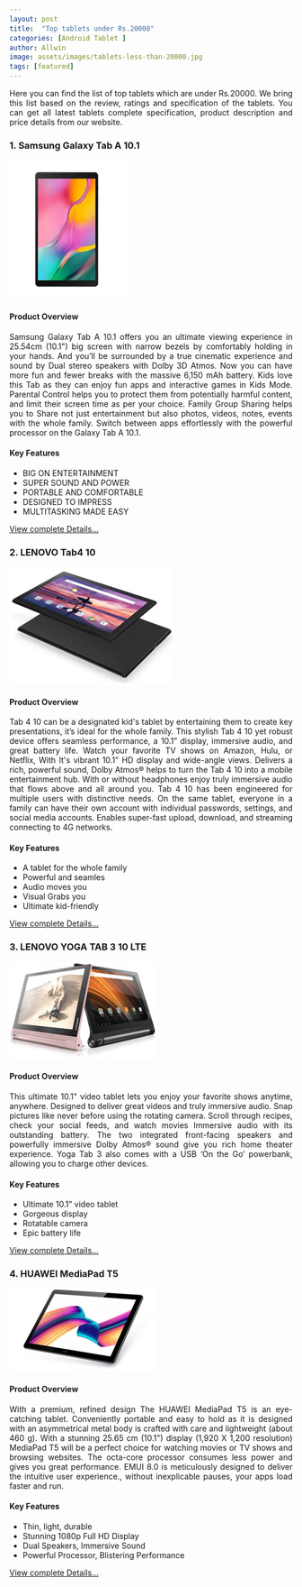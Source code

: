 ```yaml
---
layout: post
title:  "Top tablets under Rs.20000"
categories: [Android Tablet ]
author: Allwin
image: assets/images/tablets-less-than-20000.jpg
tags: [featured]
---
```

<p style="text-align:justify">Here you can find the list of top tablets which are under Rs.20000. We bring this list based on the review, ratings and specification of the tablets. You can get all latest tablets complete specification, product description and price details from our website.</p>

### 1. Samsung Galaxy Tab A 10.1  

![Samsung Galaxy Tab A 10.1](../assets/images/Samsung-Galaxy-TabA-10.1.jpg)

#### Product Overview
<p style="text-align:justify">Samsung Galaxy Tab A 10.1 offers you an ultimate viewing experience in 25.54cm (10.1") big screen with narrow bezels by comfortably holding in your hands. And you’ll be surrounded by a true cinematic experience and sound by Dual stereo speakers with Dolby 3D Atmos. Now you can have more fun and fewer breaks with the massive 6,150 mAh battery. Kids love this Tab as they can enjoy fun apps and interactive games in Kids Mode. Parental Control helps you to protect them from potentially harmful content, and limit their screen time as per your choice. Family Group Sharing helps you to Share not just entertainment but also photos, videos, notes, events with the whole family. Switch between apps effortlessly with the powerful processor on the Galaxy Tab A 10.1.</p>

#### Key Features

* BIG ON ENTERTAINMENT
* SUPER SOUND AND POWER
* PORTABLE AND COMFORTABLE
* DESIGNED TO IMPRESS
* MULTITASKING MADE EASY

 [View complete Details...](#)

### 2. LENOVO Tab4 10
![lenovo tab4 10](../assets/images/lenovo-tab4-10.jpg)
#### Product Overview

<p style="text-align:justify">Tab 4 10 can be a designated kid's tablet by entertaining them to create key presentations,  it’s ideal for the whole family. This stylish Tab 4 10 yet robust device offers seamless performance, a 10.1” display, immersive audio, and great battery life. Watch your favorite TV shows on Amazon, Hulu, or Netflix, With It's vibrant 10.1” HD display and wide-angle views. Delivers a rich, powerful sound, Dolby Atmos® helps to turn the Tab 4 10 into a mobile entertainment hub. With or without headphones enjoy truly immersive audio that flows above and all around you. Tab 4 10 has been engineered for multiple users with distinctive needs. On the same tablet, everyone in a family can have their own account with individual passwords, settings, and social media accounts. Enables super-fast upload, download, and streaming connecting to 4G networks.</p>

#### Key Features

* A tablet for the whole family
* Powerful and seamles
* Audio moves you
* Visual Grabs you
* Ultimate kid-friendly

 [View complete Details...](#)

### 3. LENOVO YOGA TAB 3 10 LTE

![LENOVO YOGA TAB 3 10 LTE](../assets/images/lenovo-yoga-tab3-10-LTE.jpg)
#### Product Overview
<p style="text-align:justify">This ultimate 10.1" video tablet lets you enjoy your favorite shows anytime, anywhere. Designed to deliver great videos and truly immersive audio. Snap pictures like never before using the rotating camera. Scroll through recipes, check your social feeds, and watch movies Immersive audio with its outstanding battery. The two integrated front-facing speakers and powerfully immersive Dolby Atmos® sound give you rich home theater experience. Yoga Tab 3 also comes with a USB ‘On the Go’ powerbank, allowing you to charge other devices. </p>

#### Key Features

* Ultimate 10.1" video tablet
* Gorgeous display
* Rotatable camera
* Epic battery life

[View complete Details...](#)

### 4. HUAWEI MediaPad T5
![HUAWEI MediaPad T5](../assets/images/HUAWEI-MediaPad-T5.jpg)
#### Product Overview

<p style="text-align:justify">With a premium, refined design The HUAWEI MediaPad T5 is an eye-catching tablet. Conveniently portable and easy to hold as it is designed with an asymmetrical metal body is crafted with care and lightweight (about 460 g). With a stunning 25.65 cm (10.1") display (1,920 X 1,200 resolution) MediaPad T5 will be a perfect choice for watching movies or TV shows and browsing websites. The octa-core processor consumes less power and gives you great performance. EMUI 8.0 is meticulously designed to deliver the intuitive user experience., without inexplicable pauses, your apps load faster and run.</p>

#### Key Features

* Thin, light, durable
* Stunning 1080p Full HD Display
* Dual Speakers, Immersive Sound
* Powerful Processor, Blistering Performance

[View complete Details...](#)



